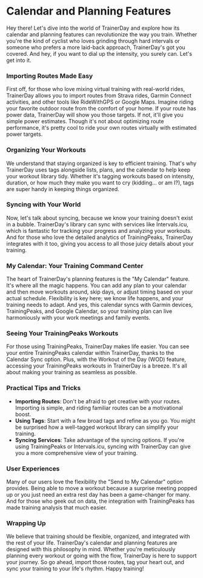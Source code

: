 # Calendar and Planning Features

Hey there! Let's dive into the world of TrainerDay and explore how its calendar and planning features can revolutionize the way you train. Whether you're the kind of cyclist who loves grinding through hard intervals or someone who prefers a more laid-back approach, TrainerDay's got you covered. And hey, if you want to dial up the intensity, you surely can. Let's get into it.

### Importing Routes Made Easy

First off, for those who love mixing virtual training with real-world rides, TrainerDay allows you to import routes from Strava rides, Garmin Connect activities, and other tools like RideWithGPS or Google Maps. Imagine riding your favorite outdoor route from the comfort of your home. If your route has power data, TrainerDay will show you those targets. If not, it'll give you simple power estimates. Though it's not about optimizing route performance, it's pretty cool to ride your own routes virtually with estimated power targets.

### Organizing Your Workouts

We understand that staying organized is key to efficient training. That's why TrainerDay uses tags alongside lists, plans, and the calendar to help keep your workout library tidy. Whether it's tagging workouts based on intensity, duration, or how much they make you want to cry (kidding… or am I?), tags are super handy in keeping things organized.

### Syncing with Your World

Now, let's talk about syncing, because we know your training doesn't exist in a bubble. TrainerDay's library can sync with services like Intervals.icu, which is fantastic for tracking your progress and analyzing your workouts. And for those who love the detailed analytics of TrainingPeaks, TrainerDay integrates with it too, giving you access to all those juicy details about your training.

### My Calendar: Your Training Command Center

The heart of TrainerDay's planning features is the "My Calendar" feature. It's where all the magic happens. You can add any plan to your calendar and then move workouts around, skip days, or adjust timing based on your actual schedule. Flexibility is key here; we know life happens, and your training needs to adapt. And yes, this calendar syncs with Garmin devices, TrainingPeaks, and Google Calendar, so your training plan can live harmoniously with your work meetings and family events.

### Seeing Your TrainingPeaks Workouts

For those using TrainingPeaks, TrainerDay makes life easier. You can see your entire TrainingPeaks calendar within TrainerDay, thanks to the Calendar Sync option. Plus, with the Workout of the Day (WOD) feature, accessing your TrainingPeaks workouts in TrainerDay is a breeze. It's all about making your training as seamless as possible.

### Practical Tips and Tricks

- **Importing Routes**: Don't be afraid to get creative with your routes. Importing is simple, and riding familiar routes can be a motivational boost.
- **Using Tags**: Start with a few broad tags and refine as you go. You might be surprised how a well-tagged workout library can simplify your training.
- **Syncing Services**: Take advantage of the syncing options. If you're using TrainingPeaks or Intervals.icu, syncing with TrainerDay can give you a more comprehensive view of your training.

### User Experiences

Many of our users love the flexibility the "Send to My Calendar" option provides. Being able to move a workout because a surprise meeting popped up or you just need an extra rest day has been a game-changer for many. And for those who geek out on data, the integration with TrainingPeaks has made training analysis that much easier.

### Wrapping Up

We believe that training should be flexible, organized, and integrated with the rest of your life. TrainerDay's calendar and planning features are designed with this philosophy in mind. Whether you're meticulously planning every workout or going with the flow, TrainerDay is here to support your journey. So go ahead, import those routes, tag your heart out, and sync your training to your life's rhythm. Happy training!